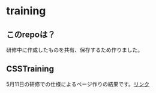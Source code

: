# training

## このrepoは？
研修中に作成したものを共有、保存するため作りました。
## CSSTraining
5月11日の研修での仕様によるページ作りの結果です。[リンク](https://boxkun001.github.io/training/CSSTraining/)
